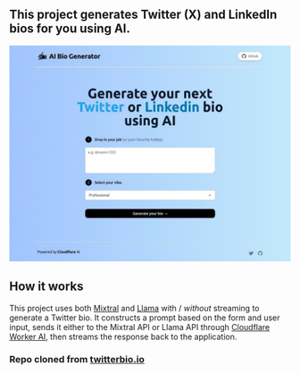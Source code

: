 ## This project generates Twitter (X) and LinkedIn bios for you using AI.

[![Twitter Bio Generator](./public/screenshot.jpg)](https://ai-twitter-bio.pages.dev)


## How it works

This project uses both [Mixtral](https://mistral.ai/news/mixtral-of-experts/) and [Llama](https://openai.com/api/) with / *without* streaming to generate a Twitter bio. It constructs a prompt based on the form and user input, sends it either to the Mixtral API or Llama API through [Cloudflare Worker AI](https://developers.cloudflare.com/workers-ai/), then streams the response back to the application.

### Repo cloned from [twitterbio.io](https://www.twitterbio.io/)

